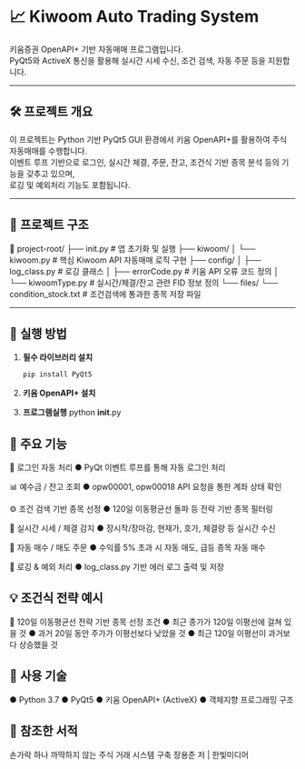 # 📈 Kiwoom Auto Trading System

키움증권 OpenAPI+ 기반 자동매매 프로그램입니다.  
PyQt5와 ActiveX 통신을 활용해 실시간 시세 수신, 조건 검색, 자동 주문 등을 지원합니다.

---

## 🛠️ 프로젝트 개요

이 프로젝트는 Python 기반 PyQt5 GUI 환경에서 키움 OpenAPI+를 활용하여 주식 자동매매를 수행합니다.  
이벤트 루프 기반으로 로그인, 실시간 체결, 주문, 잔고, 조건식 기반 종목 분석 등의 기능을 갖추고 있으며,  
로깅 및 예외처리 기능도 포함됩니다.

---

## 📂 프로젝트 구조
📁 project-root/
├── init.py # 앱 초기화 및 실행
├── kiwoom/
│ └── kiwoom.py # 핵심 Kiwoom API 자동매매 로직 구현
├── config/
│ ├── log_class.py # 로깅 클래스
│ ├── errorCode.py # 키움 API 오류 코드 정의
│ └── kiwoomType.py # 실시간/체결/잔고 관련 FID 정보 정의
└── files/
└── condition_stock.txt # 조건검색에 통과한 종목 저장 파일

---

## 🚀 실행 방법

1. **필수 라이브러리 설치**

   ```bash
   pip install PyQt5
2. **키움 OpenAPI+ 설치**
3. **프로그램실행**
   python __init__.py

## 🔧 주요 기능
🔐 로그인 자동 처리
● PyQt 이벤트 루프를 통해 자동 로그인 처리

📊 예수금 / 잔고 조회
● opw00001, opw00018 API 요청을 통한 계좌 상태 확인

⚙️ 조건 검색 기반 종목 선정
● 120일 이동평균선 돌파 등 전략 기반 종목 필터링

🔄 실시간 시세 / 체결 감지
● 장시작/장마감, 현재가, 호가, 체결량 등 실시간 수신

🛒 자동 매수 / 매도 주문
● 수익률 5% 초과 시 자동 매도, 급등 종목 자동 매수

📜 로깅 & 예외 처리
● log_class.py 기반 에러 로그 출력 및 저장

## 💡 조건식 전략 예시
📌 120일 이동평균선 전략 기반 종목 선정 조건
● 최근 종가가 120일 이평선에 걸쳐 있을 것
● 과거 20일 동안 주가가 이평선보다 낮았을 것
● 최근 120일 이평선이 과거보다 상승했을 것

## 🧪 사용 기술
● Python 3.7
● PyQt5
● 키움 OpenAPI+ (ActiveX)
● 객체지향 프로그래밍 구조

## 📘 참조한 서적
손가락 하나 까딱하지 않는 주식 거래 시스템 구축
장용준 저 | 한빛미디어
